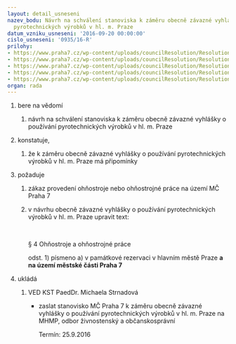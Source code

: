 ```yaml
---
layout: detail_usneseni
nazev_bodu: Návrh na schválení stanoviska k záměru obecně závazné vyhlášky o používání
  pyrotechnických výrobků v hl. m. Praze
datum_vzniku_usneseni: '2016-09-20 00:00:00'
cislo_usneseni: '0935/16-R'
prilohy:
- https://www.praha7.cz/wp-content/uploads/councilResolution/Resolutions/28163/export/Duvodovazprava_pyrotechnika~107968.docx
- https://www.praha7.cz/wp-content/uploads/councilResolution/Resolutions/28163/export/DopisstarostumzMHMP~107967.pdf
- https://www.praha7.cz/wp-content/uploads/councilResolution/Resolutions/28163/export/DuvodovazpravakzameruOZVopouzivanipyrotechnickychvyrobku~107966.pdf
- https://www.praha7.cz/wp-content/uploads/councilResolution/Resolutions/28163/export/ZamerOZVopyrotechnicezneniOZV~107965.pdf
- https://www.praha7.cz/wp-content/uploads/councilResolution/Resolutions/28163/export/export~297831.pdf
organ: rada
---
```

<OL class=urzList_view id=urzList>
<LI class=urzClass1><SPAN name="1">bere na vědomí</SPAN> 
<OL class=urzOlClass>
<LI class=urzClass2 style="TEXT-ALIGN: left"><SPAN>
<P>návrh na schválení stanoviska k záměru obecně závazné vyhlášky o používání pyrotechnických výrobků v hl. m. Praze</P></SPAN></LI></OL></LI>
<LI class=urzClass1><SPAN name="50">konstatuje,</SPAN> 
<OL class=urzOlClass>
<LI class=urzClass2 style="TEXT-ALIGN: left"><SPAN>
<P>že k záměru obecně závazné vyhlášky o používání pyrotechnických výrobků v hl. m. Praze má připomínky</P></SPAN></LI></OL></LI>
<LI class=urzClass1><SPAN name="62">požaduje</SPAN> 
<OL class=urzOlClass>
<LI class=urzClass2 style="TEXT-ALIGN: left"><SPAN>
<P>zákaz provedení ohňostroje nebo ohňostrojné práce&nbsp;na&nbsp;území MČ Praha 7</P></SPAN></LI>
<LI class=urzClass2 style="TEXT-ALIGN: left"><SPAN>
<P>v návrhu obecně závazné vyhlášky o používání pyrotechnických výrobků v hl. m. Praze upravit text:</P>
<P>&nbsp;</P>
<P>§ 4 Ohňostroje a ohňostrojné práce</P>
<P>odst. 1) písmeno a)&nbsp;v památkové rezervaci v hlavním městě Praze <STRONG>a na&nbsp;území&nbsp;městské části&nbsp;Praha 7&nbsp;&nbsp;</STRONG></P></SPAN></LI></OL></LI>
<LI class=urzClass1 id=urzUkoly><SPAN name="1">ukládá</SPAN>
<OL class=urzOlClass>
<LI class=urzClass2><SPAN>
<P>VED KST PaedDr. Michaela Strnadová</P></SPAN>
<UL class=urzUlClass>
<LI class=urzClass3><SPAN>
<P>zaslat stanovisko MČ Praha 7 k záměru obecně závazné vyhlášky o používání pyrotechnických výrobků v hl. m. Praze na MHMP, odbor živnostenský a občanskosprávní</P></SPAN><SPAN class=urzUkolTermin>Termín:&nbsp;25.9.2016</SPAN></LI></UL></LI></OL></LI></OL>